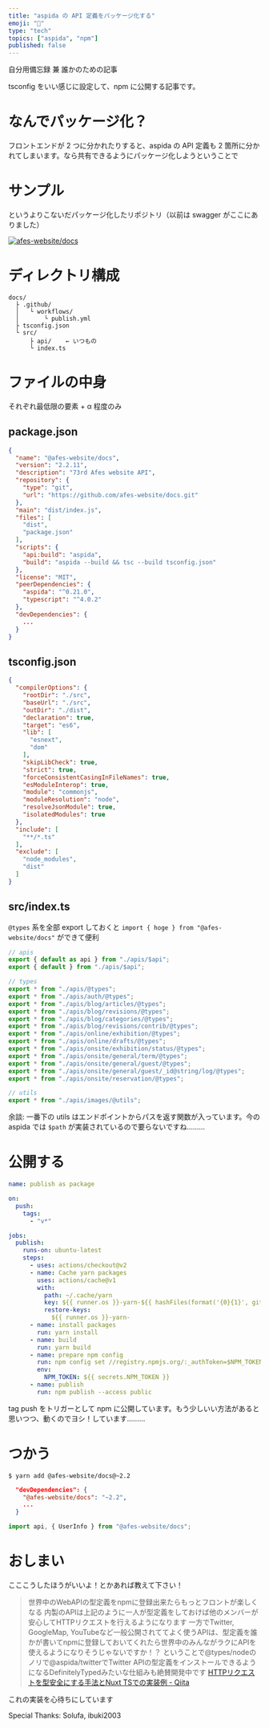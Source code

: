 ```yaml
---
title: "aspida の API 定義をパッケージ化する"
emoji: "🚀"
type: "tech"
topics: ["aspida", "npm"]
published: false
---
```


自分用備忘録 兼 誰かのための記事

tsconfig をいい感じに設定して、npm に公開する記事です。

# なんでパッケージ化？

フロントエンドが 2 つに分かれたりすると、aspida の API 定義も 2 箇所に分かれてしまいます。なら共有できるようにパッケージ化しようということで

# サンプル

というよりこないだパッケージ化したリポジトリ（以前は swagger がここにありました）

[![afes-website/docs](https://github-readme-stats.vercel.app/api/pin/?username=afes-website&repo=docs&show_owner=true)](https://github.com/afes-website/docs)

# ディレクトリ構成

```
docs/
  ├ .github/
  │   └ workflows/
  │       └ publish.yml
  ├ tsconfig.json
  └ src/
      ├ api/    ← いつもの
      └ index.ts
```

# ファイルの中身

それぞれ最低限の要素 + α 程度のみ

## package.json

```json:package.json
{
  "name": "@afes-website/docs",
  "version": "2.2.11",
  "description": "73rd Afes website API",
  "repository": {
    "type": "git",
    "url": "https://github.com/afes-website/docs.git"
  },
  "main": "dist/index.js",
  "files": [
    "dist",
    "package.json"
  ],
  "scripts": {
    "api:build": "aspida",
    "build": "aspida --build && tsc --build tsconfig.json"
  },
  "license": "MIT",
  "peerDependencies": {
    "aspida": "^0.21.0",
    "typescript": "^4.0.2"
  },
  "devDependencies": {
    ...
  }
}
```

## tsconfig.json

```json:tsconfig.json
{
  "compilerOptions": {
    "rootDir": "./src",
    "baseUrl": "./src",
    "outDir": "./dist",
    "declaration": true,
    "target": "es6",
    "lib": [
      "esnext",
      "dom"
    ],
    "skipLibCheck": true,
    "strict": true,
    "forceConsistentCasingInFileNames": true,
    "esModuleInterop": true,
    "module": "commonjs",
    "moduleResolution": "node",
    "resolveJsonModule": true,
    "isolatedModules": true
  },
  "include": [
    "**/*.ts"
  ],
  "exclude": [
    "node_modules",
    "dist"
  ]
}
```

## src/index.ts

`@types` 系を全部 export しておくと `import { hoge } from "@afes-website/docs"` ができて便利

```ts:src/index.ts
// apis
export { default as api } from "./apis/$api";
export { default } from "./apis/$api";

// types
export * from "./apis/@types";
export * from "./apis/auth/@types";
export * from "./apis/blog/articles/@types";
export * from "./apis/blog/revisions/@types";
export * from "./apis/blog/categories/@types";
export * from "./apis/blog/revisions/contrib/@types";
export * from "./apis/online/exhibition/@types";
export * from "./apis/online/drafts/@types";
export * from "./apis/onsite/exhibition/status/@types";
export * from "./apis/onsite/general/term/@types";
export * from "./apis/onsite/general/guest/@types";
export * from "./apis/onsite/general/guest/_id@string/log/@types";
export * from "./apis/onsite/reservation/@types";

// utils
export * from "./apis/images/@utils";
```

余談: 一番下の utils はエンドポイントからパスを返す関数が入っています。今の aspida では `$path` が実装されているので要らないですね………

# 公開する

```yaml:.github/workflows/publish.yml
name: publish as package

on:
  push:
    tags:
      - "v*"

jobs:
  publish:
    runs-on: ubuntu-latest
    steps:
      - uses: actions/checkout@v2
      - name: Cache yarn packages
        uses: actions/cache@v1
        with:
          path: ~/.cache/yarn
          key: ${{ runner.os }}-yarn-${{ hashFiles(format('{0}{1}', github.workspace, '/yarn.lock')) }}
          restore-keys:
            ${{ runner.os }}-yarn-
      - name: install packages
        run: yarn install
      - name: build
        run: yarn build
      - name: prepare npm config
        run: npm config set //registry.npmjs.org/:_authToken=$NPM_TOKEN
        env:
          NPM_TOKEN: ${{ secrets.NPM_TOKEN }}
      - name: publish
        run: npm publish --access public
```

tag push をトリガーとして npm に公開しています。もう少しいい方法があると思いつつ、動くのでヨシ！しています………

# つかう

```sh:Terminal
$ yarn add @afes-website/docs@~2.2
```

```json:package.json
  "devDependencies": {
    "@afes-website/docs": "~2.2",
    ...
  }
```

```ts:hoge.ts
import api, { UserInfo } from "@afes-website/docs";
```

# おしまい

こここうしたほうがいいよ！とかあれば教えて下さい！

> 世界中のWebAPIの型定義をnpmに登録出来たらもっとフロントが楽しくなる
内製のAPIは上記のように一人が型定義をしておけば他のメンバーが安心してHTTPリクエストを行えるようになります
一方でTwitter, GoogleMap, YouTubeなど一般公開されててよく使うAPIは、型定義を誰かが書いてnpmに登録しておいてくれたら世界中のみんながラクにAPIを使えるようになりそうじゃないですか！？
ということで@types/nodeのノリで@aspida/twitterでTwitter APIの型定義をインストールできるようになるDefinitelyTypedみたいな仕組みも絶賛開発中です
[HTTPリクエストを型安全にする手法とNuxt TSでの実装例 \- Qiita](https://qiita.com/m_mitsuhide/items/c0cce7f3a79907c6e75c#%E4%B8%96%E7%95%8C%E4%B8%AD%E3%81%AEwebapi%E3%81%AE%E5%9E%8B%E5%AE%9A%E7%BE%A9%E3%82%92npm%E3%81%AB%E7%99%BB%E9%8C%B2%E5%87%BA%E6%9D%A5%E3%81%9F%E3%82%89%E3%82%82%E3%81%A3%E3%81%A8%E3%83%95%E3%83%AD%E3%83%B3%E3%83%88%E3%81%8C%E6%A5%BD%E3%81%97%E3%81%8F%E3%81%AA%E3%82%8B) 

これの実装を心待ちにしています

Special Thanks: Solufa, ibuki2003 
